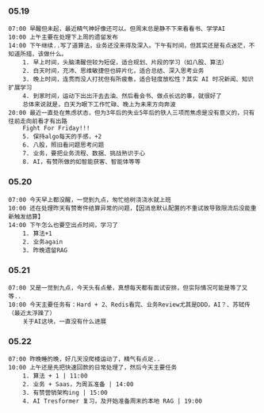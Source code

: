 
### 05.19

	07:00 早醒但未起，最近精气神好像还可以。但周末总是静不下来看看书、学学AI
	10:00 上午主要在处理下上周的遗留发布
	14:00 下午继续..写了道算法，业务还没来得及深入。下午有时间，但其实还是有点迷茫，不知道所措，该做什么。
		1. 早上时间，头脑清醒但较为短促，适合规划、片段的学习（如八股、算法）
		2. 白天时间，充沛、思维敏捷但也碎片化，适合总结、深入思考业务
		3. 晚上时间，连贯而没人打扰但有所疲惫，适合轻度放松性？其实 AI 时况新闻、知识扩展学习
		4. 到家时间，运动下出出汗去去油、然后看会书、做点长远的事，就很好了
		总体来说就是，白天为眼下工作忙碌、晚上为未来方向奔波
	20:00 最近一直处在焦虑状态，但为3年后的失业5年后的铁人三项而焦虑是没有意义的，只有往前走向前看才有出路
		Fight For Friday!!!
		5. 保持algo每天的手感，+2
		6. 八股，照旧看问题思考问题
		7. 业务，要把业务流程、数据、挑战熟识于心
		8. AI，有赞所做的如智能获客、智能体等等


### 05.20

	07:00 今天早上都没醒，一觉到九点，匆忙给树浇浇水就上班
	10:00 还在处理昨天有赞寄件结算异常的问题，【因消息默认配置的不重试故导致限流后没能重新触发结算】
	14:00 下午怎么也要空出点时间，学习了
		1. 算法+1
		2. 业务again
		3. 昨晚遗留RAG

### 05.21

	07:00 又是一觉到九点，今天头有点晕，真想每天都有面试安排，但实际情况可能是等了又等..
	10:00 今天主要任务有：Hard + 2、Redis看完、业务Review尤其是DDD，AI？、苏轼传（最近太浮躁了）
		关于AI这块，一直没有什么进展

### 05.22

	07:00 昨晚睡的晚，好几天没爬楼运动了，精气有点足..
	10:00 上午还是先把快速回款的日常处理了，然后今天主要任务
		1. 算法 + 1 | 11:00
		2. 业务 + Saas，为周五准备 | 14:00
		3. 有赞营销架构ing | 15:00
		4. AI Tresformer 复习，及开始准备周末的本地 RAG | 19:00